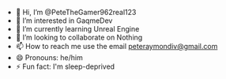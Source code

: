 - 👋 Hi, I’m @PeteTheGamer962real123
- 👀 I’m interested in GaqmeDev
- 🌱 I’m currently learning Unreal Engine
- 💞️ I’m looking to collaborate on Nothing
- 📫 How to reach me use the email peteraymondiv@gmail.com
- 😄 Pronouns: he/him
- ⚡ Fun fact: I'm sleep-deprived
